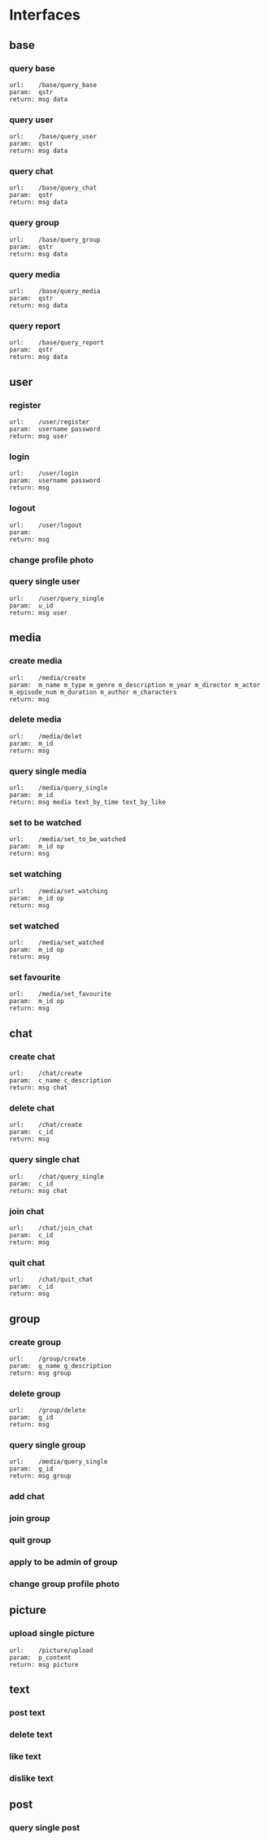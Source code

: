 # Interfaces
## base
### query base
```
url:    /base/query_base
param:  qstr
return: msg data
```
### query user
```
url:    /base/query_user
param:  qstr
return: msg data
```
### query chat
```
url:    /base/query_chat
param:  qstr
return: msg data
```
### query group
```
url:    /base/query_group
param:  qstr
return: msg data
```
### query media
```
url:    /base/query_media
param:  qstr
return: msg data
```
### query report
```
url:    /base/query_report
param:  qstr
return: msg data
```
## user
### register
```
url:    /user/register
param:  username password
return: msg user
```
### login
```
url:    /user/login
param:  username password
return: msg
```
### logout
```
url:    /user/logout
param:  
return: msg
```
### change profile photo

### query single user
```
url:    /user/query_single
param:  u_id
return: msg user
```
## media
### create media
```
url:    /media/create
param:  m_name m_type m_genre m_description m_year m_director m_actor m_episode_num m_duration m_author m_characters 
return: msg
```
### delete media
```
url:    /media/delet
param:  m_id
return: msg
```
### query single media
```
url:    /media/query_single
param:  m_id
return: msg media text_by_time text_by_like
```
### set to be watched
```
url:    /media/set_to_be_watched
param:  m_id op
return: msg
```
### set watching
```
url:    /media/set_watching
param:  m_id op
return: msg
```
### set watched
```
url:    /media/set_watched
param:  m_id op
return: msg
```
### set favourite
```
url:    /media/set_favourite
param:  m_id op
return: msg
```
## chat
### create chat
```
url:    /chat/create
param:  c_name c_description
return: msg chat
```
### delete chat
```
url:    /chat/create
param:  c_id
return: msg
```
### query single chat
```
url:    /chat/query_single
param:  c_id
return: msg chat
```
### join chat
```
url:    /chat/join_chat
param:  c_id
return: msg
```
### quit chat
```
url:    /chat/quit_chat
param:  c_id
return: msg
```
## group
### create group
```
url:    /group/create
param:  g_name g_description
return: msg group
```
### delete group
```
url:    /group/delete
param:  g_id
return: msg
```
### query single group
```
url:    /media/query_single
param:  g_id
return: msg group
```
### add chat

### join group

### quit group

### apply to be admin of group

### change group profile photo

## picture
### upload single picture
```
url:    /picture/upload
param:  p_content
return: msg picture
```
## text
### post text

### delete text

### like text

### dislike text

## post
### query single post
